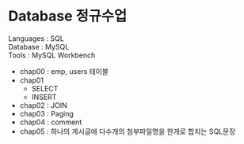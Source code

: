 # Database 정규수업

Languages : SQL   
Database : MySQL   
Tools : MySQL Workbench   

* chap00 : emp, users 테이블
* chap01   
   * SELECT
   * INSERT
* chap02 : JOIN   
* chap03 : Paging   
* chap04 : comment   
* chap05 : 하나의 게시글에 다수개의 첨부파일명을 한개로 합치는 SQL문장
